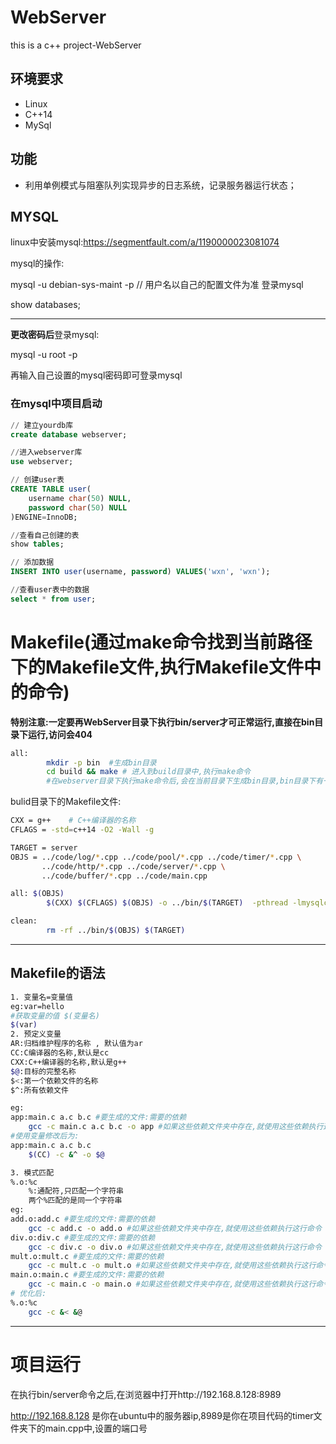 # WebServer
this is a c++ project-WebServer

## 环境要求

- Linux
- C++14
- MySql

## 功能

- 利用单例模式与阻塞队列实现异步的日志系统，记录服务器运行状态；

## MYSQL
linux中安装mysql:https://segmentfault.com/a/1190000023081074

mysql的操作:

mysql -u debian-sys-maint -p        // 用户名以自己的配置文件为准  登录mysql

show databases;

----

**更改密码后**登录mysql:

mysql -u root -p

再输入自己设置的mysql密码即可登录mysql

### 在mysql中项目启动
```sql
// 建立yourdb库
create database webserver;

//进入webserver库
use webserver;

// 创建user表
CREATE TABLE user(
    username char(50) NULL,
    password char(50) NULL
)ENGINE=InnoDB;

//查看自己创建的表
show tables;

// 添加数据
INSERT INTO user(username, password) VALUES('wxn', 'wxn');

//查看user表中的数据
select * from user;
```
# Makefile(通过make命令找到当前路径下的Makefile文件,执行Makefile文件中的命令)
**特别注意:一定要再WebServer目录下执行bin/server才可正常运行,直接在bin目录下运行,访问会404**
```bash
all:
        mkdir -p bin  #生成bin目录
        cd build && make # 进入到build目录中,执行make命令
        #在webserver目录下执行make命令后,会在当前目录下生成bin目录,bin目录下有一个server可执行文件
```
bulid目录下的Makefile文件:
```bash
CXX = g++    # C++编译器的名称
CFLAGS = -std=c++14 -O2 -Wall -g 

TARGET = server
OBJS = ../code/log/*.cpp ../code/pool/*.cpp ../code/timer/*.cpp \
       ../code/http/*.cpp ../code/server/*.cpp \
       ../code/buffer/*.cpp ../code/main.cpp

all: $(OBJS)
        $(CXX) $(CFLAGS) $(OBJS) -o ../bin/$(TARGET)  -pthread -lmysqlclient

clean:
        rm -rf ../bin/$(OBJS) $(TARGET)
```

---

## Makefile的语法
```bash
1. 变量名=变量值
eg:var=hello
#获取变量的值 $(变量名)
$(var)
2. 预定义变量
AR:归档维护程序的名称 , 默认值为ar
CC:C编译器的名称,默认是cc
CXX:C++编译器的名称,默认是g++
$@:目标的完整名称
$<:第一个依赖文件的名称
$^:所有依赖文件

eg: 
app:main.c a.c b.c #要生成的文件:需要的依赖
    gcc -c main.c a.c b.c -o app #如果这些依赖文件夹中存在,就使用这些依赖执行这行命令
#使用变量修改后为:
app:main.c a.c b.c
    $(CC) -c &^ -o $@

3. 模式匹配
%.o:%c
    %:通配符,只匹配一个字符串
    两个%匹配的是同一个字符串
eg:
add.o:add.c #要生成的文件:需要的依赖
    gcc -c add.c -o add.o #如果这些依赖文件夹中存在,就使用这些依赖执行这行命令
div.o:div.c #要生成的文件:需要的依赖
    gcc -c div.c -o div.o #如果这些依赖文件夹中存在,就使用这些依赖执行这行命令
mult.o:mult.c #要生成的文件:需要的依赖
    gcc -c mult.c -o mult.o #如果这些依赖文件夹中存在,就使用这些依赖执行这行命令
main.o:main.c #要生成的文件:需要的依赖
    gcc -c main.c -o main.o #如果这些依赖文件夹中存在,就使用这些依赖执行这行命令
# 优化后:
%.o:%c
    gcc -c &< &@
```
---

# 项目运行

在执行bin/server命令之后,在浏览器中打开http://192.168.8.128:8989

http://192.168.8.128 是你在ubuntu中的服务器ip,8989是你在项目代码的timer文件夹下的main.cpp中,设置的端口号
